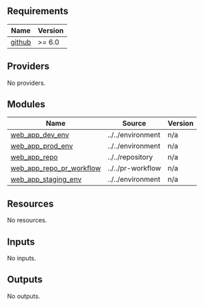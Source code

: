 <!-- BEGIN_TF_DOCS -->
## Requirements

| Name | Version |
|------|---------|
| <a name="requirement_github"></a> [github](#requirement\_github) | >= 6.0 |

## Providers

No providers.

## Modules

| Name | Source | Version |
|------|--------|---------|
| <a name="module_web_app_dev_env"></a> [web\_app\_dev\_env](#module\_web\_app\_dev\_env) | ../../environment | n/a |
| <a name="module_web_app_prod_env"></a> [web\_app\_prod\_env](#module\_web\_app\_prod\_env) | ../../environment | n/a |
| <a name="module_web_app_repo"></a> [web\_app\_repo](#module\_web\_app\_repo) | ../../repository | n/a |
| <a name="module_web_app_repo_pr_workflow"></a> [web\_app\_repo\_pr\_workflow](#module\_web\_app\_repo\_pr\_workflow) | ../../pr-workflow | n/a |
| <a name="module_web_app_staging_env"></a> [web\_app\_staging\_env](#module\_web\_app\_staging\_env) | ../../environment | n/a |

## Resources

No resources.

## Inputs

No inputs.

## Outputs

No outputs.
<!-- END_TF_DOCS -->